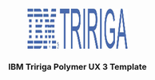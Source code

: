 <div id="top"></div>

<br />
<div align="center">
  <a href="https://www.ibm.com/products/tririga">
    <img src="images/logo.jpeg" alt="Logo" width="200" height="80"/>
  </a>

  <h3 align="center">IBM Tririga Polymer UX 3 Template</h3>




</div>


